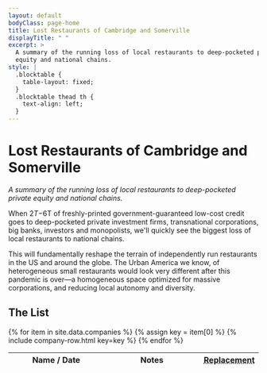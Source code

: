 ```yaml
---
layout: default
bodyClass: page-home
title: Lost Restaurants of Cambridge and Somerville
displayTitle: " "
excerpt: >
  A summary of the running loss of local restaurants to deep-pocketed private 
  equity and national chains.
style: |
  .blocktable {
    table-layout: fixed;
  }
  .blocktable thead th {
    text-align: left;
  }
---
```


# Lost Restaurants of Cambridge and Somerville

_A summary of the running loss of local restaurants to deep-pocketed private
equity and national chains._

When $2T-$6T of freshly-printed government-guaranteed low-cost credit goes to
deep-pocketed private investment firms, transnational corporations, big banks,
investors and monopolists, we'll quickly see the biggest loss of local
restaurants to national chains.

This will fundamentally reshape the terrain of independently run restaurants in
the US and around the globe. The Urban America we know, of heterogeneous small
restaurants would look very different after this pandemic is over&mdash;a
homogeneous space optimized for massive corporations, and reducing local
autonomy and diversity.

## The List

<table class="blocktable">
  <thead>
    <th scope="column" width="40%">Name / Date</th> 
    <th scope="column" width="40%">Notes</th>
    <th scope="column" width="20%">
      <abbr title="Replaced by">Replacement</abbr>
    </th>
  </thead>
  <tbody>
   {% for item in site.data.companies %}
     {% assign key = item[0] %}
     {% include company-row.html key=key %}
   {% endfor %}
  </tbody>
</table>
